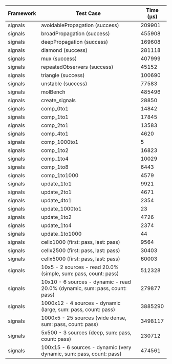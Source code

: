 | Framework | Test Case | Time (μs) |
| --- | --- | --- |
| signals | avoidablePropagation (success) | 209901 |
| signals | broadPropagation (success) | 455908 |
| signals | deepPropagation (success) | 169608 |
| signals | diamond (success) | 281118 |
| signals | mux (success) | 407999 |
| signals | repeatedObservers (success) | 45152 |
| signals | triangle (success) | 100690 |
| signals | unstable (success) | 77583 |
| signals | molBench | 485496 |
| signals | create_signals | 28850 |
| signals | comp_0to1 | 14842 |
| signals | comp_1to1 | 17845 |
| signals | comp_2to1 | 13583 |
| signals | comp_4to1 | 4620 |
| signals | comp_1000to1 | 5 |
| signals | comp_1to2 | 16823 |
| signals | comp_1to4 | 10029 |
| signals | comp_1to8 | 6443 |
| signals | comp_1to1000 | 4579 |
| signals | update_1to1 | 9921 |
| signals | update_2to1 | 4671 |
| signals | update_4to1 | 2354 |
| signals | update_1000to1 | 23 |
| signals | update_1to2 | 4726 |
| signals | update_1to4 | 2374 |
| signals | update_1to1000 | 44 |
| signals | cellx1000 (first: pass, last: pass) | 9564 |
| signals | cellx2500 (first: pass, last: pass) | 30403 |
| signals | cellx5000 (first: pass, last: pass) | 60003 |
| signals | 10x5 - 2 sources - read 20.0% (simple, sum: pass, count: pass) | 512328 |
| signals | 10x10 - 6 sources - dynamic - read 20.0% (dynamic, sum: pass, count: pass) | 279877 |
| signals | 1000x12 - 4 sources - dynamic (large, sum: pass, count: pass) | 3885290 |
| signals | 1000x5 - 25 sources (wide dense, sum: pass, count: pass) | 3498117 |
| signals | 5x500 - 3 sources (deep, sum: pass, count: pass) | 230712 |
| signals | 100x15 - 6 sources - dynamic (very dynamic, sum: pass, count: pass) | 474561 |
